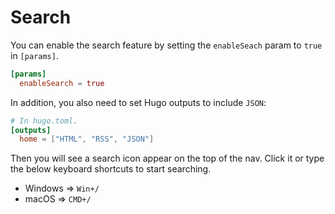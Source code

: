 # Search

You can enable the search feature by setting the `enableSeach` param to `true` in `[params]`.

```toml
[params]
  enableSearch = true
```

In addition, you also need to set Hugo outputs to include `JSON`:

```toml
# In hugo.toml.
[outputs]
  home = ["HTML", "RSS", "JSON"]
```

Then you will see a search icon appear on the top of the nav. Click it or type the below keyboard shortcuts to start searching.

- Windows => `Win+/`
- macOS => `CMD+/`
